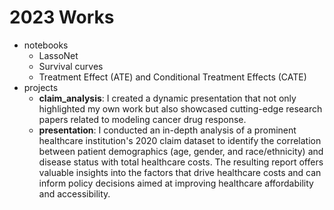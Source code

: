 # 2023 Works
* notebooks
    - LassoNet
    - Survival curves
    - Treatment Effect (ATE) and Conditional Treatment Effects (CATE)
* projects
    - **claim_analysis**: I created a dynamic presentation that not only highlighted my own work but also showcased cutting-edge research papers related to modeling cancer drug response. 
    - **presentation**: I conducted an in-depth analysis of a prominent healthcare institution's 2020 claim dataset to identify the correlation between patient demographics (age, gender, and race/ethnicity) and disease status with total healthcare costs. The resulting report offers valuable insights into the factors that drive healthcare costs and can inform policy decisions aimed at improving healthcare affordability and accessibility.

